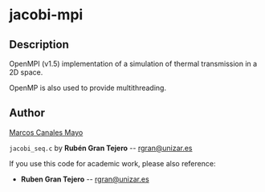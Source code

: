 # jacobi-mpi

## Description

OpenMPI (v1.5) implementation of a simulation of thermal transmission in a 2D space.

OpenMP is also used to provide multithreading.

## Author

[Marcos Canales Mayo](https://github.com/MarcosCM)

``jacobi_seq.c`` by **Rubén Gran Tejero** -- rgran@unizar.es

If you use this code for academic work, please also reference:
* **Ruben Gran Tejero** -- rgran@unizar.es